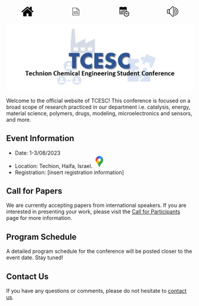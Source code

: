 <div style="display: grid; grid-template-columns: repeat(4, auto); justify-items: center; column-gap: 1rem;">
  <a href="https://kfir4444.github.io/tcesc/"><img src="./photos/logo/home.png" alt="Home" width="32" height="32"></a>
  <a href="https://kfir4444.github.io/tcesc/call-for-Participants.html"><img src="./photos/logo/paper.png" alt="call-for-Participants" width="32" height="32"></a>
  <a href="https://kfir4444.github.io/tcesc/program-schedule.html"><img src="./photos/logo/schedule.png" alt="program" width="32" height="32"></a>
  <a href="https://kfir4444.github.io/tcesc/speakers.html"><img src="./photos/logo/speakers.png" alt="speakers" width="32" height="32"></a>
</div>


![logo](./photos/logo/logo.jpg)

Welcome to the official website of TCESC! This conference is focused on a broad scope of research practiced in our department i.e. catalysis, energy, material science, polymers, drugs, modeling, microelectronics and sensors, and more.
## Event Information

- Date: 1-3/08/2023
- Location: Techion, Haifa, Israel. [<img src="./photos/logo/Google_Maps_Logo_2020.svg.png" alt="Google Maps" width="32" height="32">](https://www.google.com/maps/place/Technion+-+Israel+Institute+of+Technology/@32.7767828,35.0209384,17z/data=!3m1!4b1!4m6!3m5!1s0x151dba9218aaf153:0x9aedc46b3e79c09c!8m2!3d32.7767783!4d35.0231271!16zL20vMDE1ZzNu)
- Registration: [insert registration information]

## Call for Papers

We are currently accepting papers from international speakers. If you are interested in presenting your work, please visit the [Call for Participants](./call-for-Participants.md) page for more information.

## Program Schedule

A detailed program schedule for the conference will be posted closer to the event date. Stay tuned!

## Contact Us

If you have any questions or comments, please do not hesitate to [contact us](mailto:tcesc@campus.technion.ac.il).
